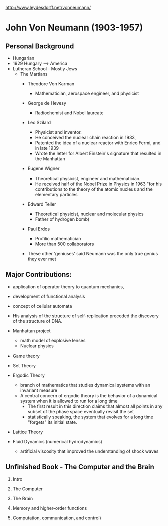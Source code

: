 http://www.leydesdorff.net/vonneumann/

# John Von Neumann (1903-1957)

## Personal Background

* Hungarian
* 1929 Hungary --> America
* Lutheran School - Mostly Jews
	* The Martians 
		* Theodore Von Karman 	
			* Mathematician, aerospace engineer, and physicist
		* George de Hevesy 		
			* Radiochemist and Nobel laureate
		* Leo Szilard			
			* Physicist and inventor. 
			* He conceived the nuclear chain reaction in 1933, 
			* Patented the idea of a nuclear reactor with Enrico Fermi, and in late 1939
			* Wrote the letter for Albert Einstein's signature that resulted in the Manhattan 
								
		* Eugene Wigner	
			* Theoretical physicist, engineer and mathematician. 
			* He received half of the Nobel Prize in Physics in 1963 "for his contributions to the theory of the atomic nucleus and the elementary particles
		* Edward Teller	
			* Theoretical physicist, nuclear and molecular physics
			* Father of hydrogen bomb)
		* Paul Erdos
			* Profilic mathematician
			* More than 500 collaborators
		* These other 'geniuses' said Neumann was the only true genius they ever met



## Major Contributions:
* application of operator theory to quantum mechanics, 
* development of functional analysis
* concept of cellular automata
* His analysis of the structure of self-replication preceded the discovery of the structure of DNA.
* Manhattan project 
	* math model of explosive lenses
	* Nuclear physics


* Game theory
* Set Theory
* Ergodic Theory
	* branch of mathematics that studies dynamical systems with an invariant measure
	* A central concern of ergodic theory is the behavior of a dynamical system when it is allowed to run for a long time
		* The first result in this direction claims that almost all points in any subset of the phase space eventually revisit the set
		* statistically speaking, the system that evolves for a long time "forgets" its initial state. 
* Lattice Theory
* Fluid Dynamics (numerical hydrodynamics)
	* artificial viscosity that improved the understanding of shock waves

## Unfinished Book - The Computer and the Brain

1. Intro

2. The Computer

3. The Brain

4. Memory and higher-order functions

5. Computation, communication, and control)


